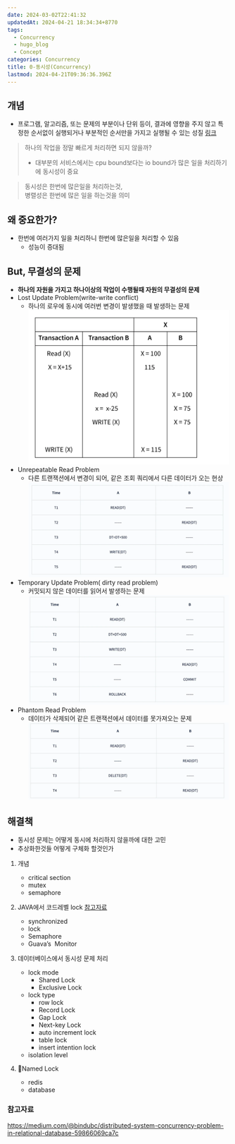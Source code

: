 ```yaml
---
date: 2024-03-02T22:41:32
updatedAt: 2024-04-21 18:34:34+8770
tags:
  - Concurrency
  - hugo_blog
  - Concept
categories: Concurrency
title: 0-동시성(Concurrency)
lastmod: 2024-04-21T09:36:36.396Z
---
```

## 개념

* 프로그램, 알고리즘, 또는 문제의 부분이나 단위 등이, 결과에 영향을 주지 않고 특정한 순서없이 실행되거나 부분적인 순서만을 가지고 실행될 수 있는 성질 [링크](https://en.wikipedia.org/wiki/Concurrency_\(computer_science\))

> 하나의 작업을 정말 빠르게 처리하면 되지 않을까?
>
> * 대부분의 서비스에서는 cpu bound보다는 io bound가 많은 일을 처리하기에 동시성이 중요

> 동시성은 한번에 많은일을 처리하는것,\
> 병렬성은 한번에 많은 일을 하는것을 의미

## 왜 중요한가?

* 한번에 여러가지 일을 처리하니 한번에 많은일을 처리할 수 있음
  * 성능이 증대됨

## But, 무결성의 문제

* **하나의 자원을 가지고 하나이상의 작업이 수행될때 자원의 무결성의 문제**
* Lost Update Problem(write-write conflict)
  * 하나의 로우에 동시에 여러번 변경이 발생했을 때 발생하는 문제\
    ![center|400](/image/real-resource-image/Pasted%20image%2020231218230909.png)
* Unrepeatable Read Problem
  * 다른 트랜잭션에서 변경이 되어, 같은 조회 쿼리에서 다른 데이터가 오는 현상\
    ![center|400](/image/real-resource-image/Pasted%20image%2020231218231144.png)
* Temporary Update Problem( dirty read problem)
  * 커밋되지 않은 데이터를 읽어서 발생하는 문제\
    ![center|400](/image/real-resource-image/Pasted%20image%2020231218231800.png)
* Phantom Read Problem
  * 데이터가 삭제되어 같은 트랜잭션에서 데이터를 못가져오는 문제\
    ![center|400](/image/real-resource-image/Pasted%20image%2020231218231610.png)

## 해결책

* 동시성 문제는 어떻게 동시에 처리하지 않을까에 대한 고민
* 추상화한것들 어떻게 구체화 할것인가

1. 개념
   * critical section
   * mutex
   * semaphore

2. JAVA에서 코드레벨  lock [참고자료](https://www.baeldung.com/java-mutex)
   * synchronized
   * lock
   * Semaphore
   * Guava’s  Monitor

3. 데이터베이스에서 동시성 문제 처리
   * lock mode
     * Shared Lock
     * Exclusive Lock
   * lock type
     * row lock
     * Record Lock
     * Gap Lock
     * Next-key Lock
     * auto increment lock
     * table lock
     * insert intention lock
   * isolation level

4. Named Lock
   * redis
   * database

### 참고자료

https://medium.com/@bindubc/distributed-system-concurrency-problem-in-relational-database-59866069ca7c
